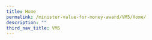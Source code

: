 ```yaml
---
title: Home
permalink: /minister-value-for-money-award/VM5/Home/
description: ""
third_nav_title: VM5
---
```

